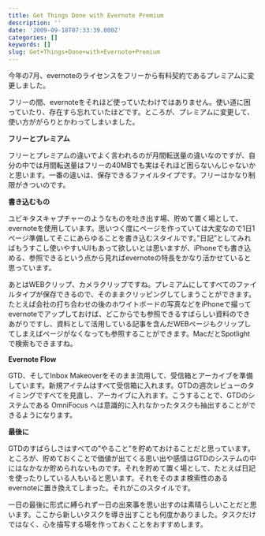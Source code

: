 ```yaml
---
title: Get Things Done with Evernote Premium
description: ''
date: '2009-09-18T07:33:39.000Z'
categories: []
keywords: []
slug: Get+Things+Done+with+Evernote+Premium
---
```

今年の7月、evernoteのライセンスをフリーから有料契約であるプレミアムに変更しました。

フリーの間、evernoteをそれほど使っていたわけではありません。使い道に困っていたり、存在すら忘れていたほどです。ところが、プレミアムに変更して、使い方ががらりとかわってしまいました。

**フリーとプレミアム**

フリーとプレミアムの違いでよく言われるのが月間転送量の違いなのですが、自分の中では月間転送量はフリーの40MBでも実はそれほど困らないんじゃないかと思います。一番の違いは、保存できるファイルタイプです。フリーはかなり制限がきついのです。

**書き込むもの**

ユビキタスキャプチャーのようなものを吐き出す場、貯めて置く場として、evernoteを使用しています。思いつく度にページを作っていては大変なので1日1ページ準備してそこにあらゆることを書き込むスタイルです。”日記”としてみればもうすこし使いやすいUIもあって欲しいとは思いますが、iPhoneでも書き込める、参照できるという点から見ればevernoteの特長をかなり活かせていると思っています。

あとはWEBクリップ、カメラクリップですね。プレミアムにしてすべてのファイルタイプが保存できるので、そのままクリッピングしてしまうことができます。たとえば会社の打ち合わせの後のホワイトボードの写真などをiPhoneで撮ってevernoteでアップしておけば、どこからでも参照できるすばらしい資料のできあがりですし、資料として活用している記事を含んだWEBページもクリップしてしまえばページがなくなっても参照することができます。MacだとSpotlightで検索もできますね。

**Evernote Flow**

GTD、そしてInbox Makeoverをそのまま流用して、受信箱とアーカイブを準備しています。新規アイテムはすべて受信箱に入れます。GTDの週次レビューのタイミングですべてを見直し、アーカイブに入れます。こうすることで、GTDのシステムである OmniFocus へは意識的に入れなかったタスクも抽出することができるようになります。

**最後に**

GTDのすばらしさはすべての”やること”を貯めておけることだと思っています。ところが、貯めておくことで価値が出てくる思い出や感情はGTDのシステムの中にはなかなか貯められないものです。それを貯めて置く場として、たとえば日記を使ったりしている人もいると思います。それをそのまま検索性のあるevernoteに置き換えてしまった。それがこのスタイルです。

一日の最後に形式に縛られず一日の出来事を思い出すのは素晴らしいことだと思います。ここから新しいタスクを導き出すことも何度かありました。タスクだけではなく、心を描写する場を作っておくことをおすすめします。